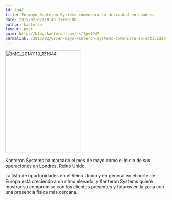 ```yaml
---
id: 1947
title: En mayo Kanteron Systems comenzará su actividad en Londres
date: 2015-02-02T19:40:37+00:00
author: kanteron
layout: post
guid: http://blog.kanteron.com/es/?p=1947
permalink: /2015/02/02/en-mayo-kanteron-systems-comenzara-su-actividad-en-londres/
---
```

[<img class=" aligncenter" src="https://farm6.staticflickr.com/5604/15797089156_17de58feb7_n.jpg" alt="IMG_20141113_131644" width="237" height="320" />](https://www.flickr.com/photos/jcortell/15797089156 "IMG_20141113_131644 by Jorge Cortell, on Flickr")

Kanteron Systems ha marcado el mes de mayo como el inicio de sus operaciones en Londres, Reino Unido.

La lista de oportunidades en el Reino Unido y en general en el norte de Europa está creciendo a un ritmo elevado, y Kanteron Systems quiere mostrar su compromiso con los clientes presentes y futuros en la zona con una presencia física más cercana.